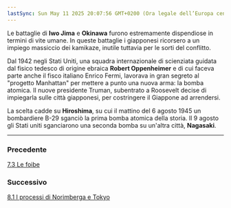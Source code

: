 ```yaml
---
lastSync: Sun May 11 2025 20:07:56 GMT+0200 (Ora legale dell’Europa centrale)
---
```

Le battaglie di **Iwo Jima** e **Okinawa** furono estremamente dispendiose in termini di vite umane.
In queste battaglie i giapponesi ricorsero a un impiego massiccio dei kamikaze, inutile tuttavia per le sorti del conflitto.

Dal 1942 negli Stati Uniti, una squadra internazionale di scienziata guidata dal fisico tedesco di origine ebraica **Robert Oppenheimer** e di cui faceva parte anche il fisco italiano Enrico Fermi, lavorava in gran segreto al "progetto Manhattan" per mettere a punto una nuova arma: la bomba atomica. Il nuove presidente Truman, subentrato a Roosevelt decise di impiegarla sulle città giapponesi, per costringere il Giappone ad arrendersi.

La scelta cadde su **Hiroshima**, su cui il mattino del 6 agosto 1945 un bombardiere B-29 sganciò la prima bomba atomica della storia.
Il 9 agosto gli Stati uniti sganciarono una seconda bomba su un'altra città, **Nagasaki**.


---
### Precedente
[7.3 Le foibe](7.3%20Le%20foibe.md)

### Successivo
[8.1 I processi di Norimberga e Tokyo](8.1%20I%20processi%20di%20Norimberga%20e%20Tokyo.md)